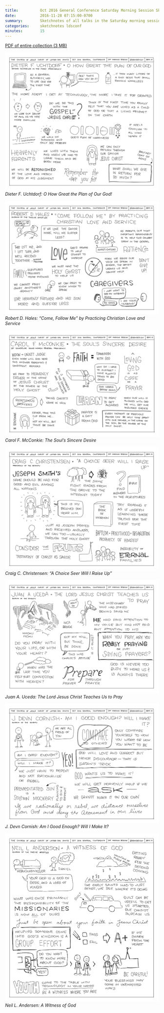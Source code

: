 ```yaml
---
title:          Oct 2016 General Conference Saturday Morning Session Sketchnotes
date:           2016-11-28 07:15:00-0700
summary:        Sketchnotes of all talks in the Saturday morning session from Oct 2016 LDS General Conference
categories:     sketchnotes ldsconf
minutes:        15
---
```


[PDF of entire collection (3 MB)](/images/sketchnotes/general-conference-oct-2016/oct-2016-general-conference-02-sat-morning-sketchnotes.pdf)

![General Conference 05](/images/sketchnotes/general-conference-oct-2016/oct-2016-general-conference-sketchnote-05.jpg)
_Dieter F. Uchtdorf: O How Great the Plan of Our God!_

![General Conference 06](/images/sketchnotes/general-conference-oct-2016/oct-2016-general-conference-sketchnote-06.jpg)
_Robert D. Hales: “Come, Follow Me” by Practicing Christian Love and Service_

![General Conference 07](/images/sketchnotes/general-conference-oct-2016/oct-2016-general-conference-sketchnote-07.jpg)
_Carol F. McConkie: The Soul’s Sincere Desire_

![General Conference 08](/images/sketchnotes/general-conference-oct-2016/oct-2016-general-conference-sketchnote-08.jpg)
_Craig C. Christensen: “A Choice Seer Will I Raise Up”_

![General Conference 09](/images/sketchnotes/general-conference-oct-2016/oct-2016-general-conference-sketchnote-09.jpg)
_Juan A. Uceda: The Lord Jesus Christ Teaches Us to Pray_

![General Conference 10](/images/sketchnotes/general-conference-oct-2016/oct-2016-general-conference-sketchnote-10.jpg)
_J. Devn Cornish: Am I Good Enough? Will I Make It?_

![General Conference 11](/images/sketchnotes/general-conference-oct-2016/oct-2016-general-conference-sketchnote-11.jpg)
_Neil L. Andersen: A Witness of God_

